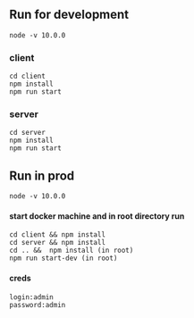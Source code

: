 ## Run for development

    node -v 10.0.0

### client

    cd client
    npm install
    npm run start

### server

    cd server
    npm install
    npm run start

## Run in prod

    node -v 10.0.0

#### start docker machine and in root directory run

    cd client && npm install
    cd server && npm install
    cd .. &&  npm install (in root)
    npm run start-dev (in root)

#### creds 
    login:admin 
    password:admin